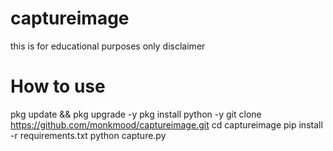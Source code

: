 # captureimage
this is for educational purposes only disclaimer 

# How to use 

pkg update && pkg upgrade -y
pkg install python -y
git clone https://github.com/monkmood/captureimage.git
cd captureimage
pip install -r requirements.txt
python capture.py
